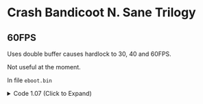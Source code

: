 # Crash Bandicoot N. Sane Trilogy

## 60FPS

Uses double buffer causes hardlock to 30, 40 and 60FPS.

Not useful at the moment.

In file `eboot.bin`

<details>
<summary>Code 1.07 (Click to Expand)</summary>

```
# sceVideoOutSetFlipRate

E8 2D E3 D0 00

90 90 90 90 90
```

</details>
